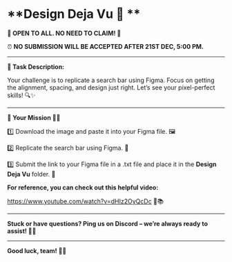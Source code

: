 # **Design Deja Vu 👀 **

**🚀 OPEN TO ALL. NO NEED TO CLAIM! 🚀**

⏰ **NO SUBMISSION WILL BE ACCEPTED AFTER 21ST DEC, 5:00 PM.**

---

**🎯 Task Description:**

Your challenge is to replicate a search bar using Figma. Focus on getting the alignment, spacing, and design just right. Let’s see your pixel-perfect skills! 🔍✨

---

**🎯 Your Mission 🕵️‍♂️**

1️⃣ Download the image and paste it into your Figma file. 🖼️

2️⃣ Replicate the search bar using Figma. 🎨

3️⃣ Submit the link to your Figma file in a .txt file and place it in the **Design Deja Vu** folder. 📂

**For reference, you can check out this helpful video:**

https://www.youtube.com/watch?v=dHIz2OyQcDc 🎥📚

---

**Stuck or have questions? Ping us on Discord – we’re always ready to assist! 💬💡**

---

**Good luck, team! 💪🔥**
